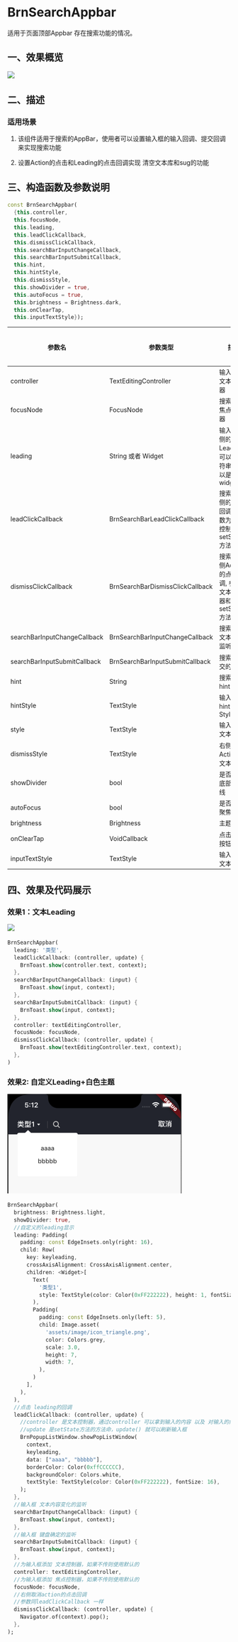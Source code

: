 # BrnSearchAppbar

适用于页面顶部Appbar 存在搜索功能的情况。

## 一、效果概览

![](./img/BrnSearchAppbarIntro.png)

## 二、描述

### 适用场景

1. 该组件适用于搜索的AppBar，使用者可以设置输入框的输入回调、提交回调来实现搜索功能

2. 设置Action的点击和Leading的点击回调实现 清空文本库和sug的功能

## 三、构造函数及参数说明


```dart
const BrnSearchAppbar(
  {this.controller,
  this.focusNode,
  this.leading,
  this.leadClickCallback,
  this.dismissClickCallback,
  this.searchBarInputChangeCallback,
  this.searchBarInputSubmitCallback,
  this.hint,
  this.hintStyle,
  this.dismissStyle,
  this.showDivider = true,
  this.autoFocus = true,
  this.brightness = Brightness.dark,
  this.onClearTap,
  this.inputTextStyle});
```


| **参数名** | **参数类型** | **描述** | **是否必填** | **默认值** |
| --- | --- | --- | --- | --- |
| controller | TextEditingController | 输入框的文本控制器 | 否 | 无 |
| focusNode | FocusNode | 搜索框的焦点控制器 | 否 | 无 |
| leading | String 或者 Widget | 输入框左侧的Leading，可以是字符串也可以是widget | 否 | 无 |
| leadClickCallback | BrnSearchBarLeadClickCallback | 搜索框左侧的点击回调，参数为文本控制器和setState方法 | 否 | 无 |
| dismissClickCallback | BrnSearchBarDismissClickCallback | 搜索框右侧Action的点击回调, 参数为文本控制器和setState方法 | 否 | 无 |
| searchBarInputChangeCallback | BrnSearchBarInputChangeCallback | 搜索框的文本变化监听 | 否 | 无 |
| searchBarInputSubmitCallback | BrnSearchBarInputSubmitCallback | 搜索框提交的回调 | 否 | 无 |
| hint | String | 搜索框的hint内容 | 否 | 无 |
| hintStyle | TextStyle | 输入框的hint的Style | 否 | 无 |
| style | TextStyle | 输入框的文本Style | 否 | 无 |
| dismissStyle | TextStyle | 右侧Action的文本Style | 否 | 无 |
| showDivider | bool | 是否展示底部分割线 | 否 | bool |
| autoFocus | bool | 是否自动聚焦 | 否 | bool |
| brightness | Brightness | 主题配置 | 否 | Brightness.dark |
| onClearTap | VoidCallback | 点击清除按钮回调 | 否 |  |
| inputTextStyle | TextStyle | 输入框的文本Style | 否 |  |

## 四、效果及代码展示

### 效果1：文本Leading

![](./img/BrnSearchAppbarDemo1.png)



```dart
BrnSearchAppbar(  
  leading: '类型',   
  leadClickCallback: (controller, update) {  
    BrnToast.show(controller.text, context);  
  },  
  searchBarInputChangeCallback: (input) {  
    BrnToast.show(input, context);  
  },  
  searchBarInputSubmitCallback: (input) {  
    BrnToast.show(input, context);  
  },   
  controller: textEditingController,   
  focusNode: focusNode,  
  dismissClickCallback: (controller, update) {  
    BrnToast.show(textEditingController.text, context);  
  },  
)
```
### 效果2: 自定义Leading+白色主题

 

![](./img/BrnSearchAppbarDemo2.png)




```dart
BrnSearchAppbar(
  brightness: Brightness.light,
  showDivider: true,
  //自定义的leading显示
  leading: Padding(
    padding: const EdgeInsets.only(right: 16),
    child: Row(
      key: keyleading,
      crossAxisAlignment: CrossAxisAlignment.center,
      children: <Widget>[
        Text(
          '类型1',
          style: TextStyle(color: Color(0xFF222222), height: 1, fontSize: 16),
        ),
        Padding(
          padding: const EdgeInsets.only(left: 5),
          child: Image.asset(
            'assets/image/icon_triangle.png',
            color: Colors.grey,
            scale: 3.0,
            height: 7,
            width: 7,
          ),
        )
      ],
    ),
  ),
  //点击 leading的回调
  leadClickCallback: (controller, update) {
    //controller 是文本控制器，通过controller 可以拿到输入的内容 以及 对输入的内容更改
    //update 是setState方法的方法命，update() 就可以刷新输入框
    BrnPopupListWindow.showPopListWindow(
      context,
      keyleading,
      data: ["aaaa", "bbbbb"],
      borderColor: Color(0xffCCCCCC),
      backgroundColor: Colors.white,
      textStyle: TextStyle(color: Color(0xFF222222), fontSize: 16),
    );
  },
  //输入框 文本内容变化的监听
  searchBarInputChangeCallback: (input) {
    BrnToast.show(input, context);
  },
  //输入框 键盘确定的监听
  searchBarInputSubmitCallback: (input) {
    BrnToast.show(input, context);
  },
  //为输入框添加 文本控制器，如果不传则使用默认的
  controller: textEditingController,
  //为输入框添加 焦点控制器，如果不传则使用默认的
  focusNode: focusNode,
  //右侧取消action的点击回调
  //参数同leadClickCallback 一样
  dismissClickCallback: (controller, update) {
    Navigator.of(context).pop();
  },
);
```
